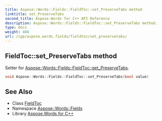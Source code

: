 ```yaml
---
title: Aspose::Words::Fields::FieldToc::set_PreserveTabs method
linktitle: set_PreserveTabs
second_title: Aspose.Words for C++ API Reference
description: Aspose::Words::Fields::FieldToc::set_PreserveTabs method. Setter for Aspose::Words::Fields::FieldToc::get_PreserveTabs in C++.
type: docs
weight: 404
url: /cpp/aspose.words.fields/fieldtoc/set_preservetabs/
---
```

## FieldToc::set_PreserveTabs method


Setter for [Aspose::Words::Fields::FieldToc::get_PreserveTabs](../get_preservetabs/).

```cpp
void Aspose::Words::Fields::FieldToc::set_PreserveTabs(bool value)
```

## See Also

* Class [FieldToc](../)
* Namespace [Aspose::Words::Fields](../../)
* Library [Aspose.Words for C++](../../../)
